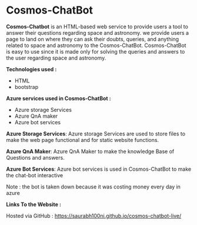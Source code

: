 # Cosmos-ChatBot
**Cosmos-Chatbot** is an HTML-based web service to provide users a tool to answer their questions regarding space and astronomy. we provide users a page to land on where they can ask their doubts, queries, and anything related to space and astronomy to the Cosmos-ChatBot. Cosmos-ChatBot is easy to use since it is made only for solving the queries and answers to the user regarding space and astronomy.

**Technologies used :**
* HTML
* bootstrap

**Azure services used in Cosmos-ChatBot :**

* Azure storage Services
* Azure QnA maker
* Azure bot services

**Azure Storage Services**: Azure storage Services are used to store files to make the web page functional and for static website functions.

**Azure QnA Maker**: Azure QnA Maker to make the knowledge Base of Questions and answers.

**Azure Bot Services**: Azure bot services is used in Cosmos-ChatBot to make the chat-bot interactive

Note : the bot is taken down because it was costing money every day in azure

**Links To the Website :**

Hosted via GitHub : https://saurabh100ni.github.io/cosmos-chatbot-live/
